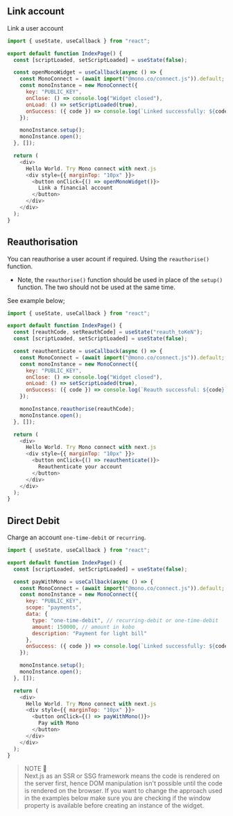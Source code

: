 ## Link account
Link a user account
```js
import { useState, useCallback } from "react";

export default function IndexPage() {
  const [scriptLoaded, setScriptLoaded] = useState(false);

  const openMonoWidget = useCallback(async () => {
    const MonoConnect = (await import("@mono.co/connect.js")).default;
    const monoInstance = new MonoConnect({
      key: "PUBLIC_KEY",
      onClose: () => console.log("Widget closed"),
      onLoad: () => setScriptLoaded(true),
      onSuccess: ({ code }) => console.log(`Linked successfully: ${code}`),
    });

    monoInstance.setup();
    monoInstance.open();
  }, []);

  return (
    <div>
      Hello World. Try Mono connect with next.js
      <div style={{ marginTop: "10px" }}>
        <button onClick={() => openMonoWidget()}>
          Link a financial account
        </button>
      </div>
    </div>
  );
}
```

## Reauthorisation 

You can reauthorise a user acount if required. Using the `reauthorise()` function. 

- Note, the `reauthorise()` function should be used in place of the `setup()` function. The two should not be used at the same time.

See example below;
```js
import { useState, useCallback } from "react";

export default function IndexPage() {
  const [reauthCode, setReauthCode] = useState("reauth_toKeN");
  const [scriptLoaded, setScriptLoaded] = useState(false);

  const reauthenticate = useCallback(async () => {
    const MonoConnect = (await import("@mono.co/connect.js")).default;
    const monoInstance = new MonoConnect({
      key: "PUBLIC_KEY",
      onClose: () => console.log("Widget closed"),
      onLoad: () => setScriptLoaded(true),
      onSuccess: ({ code }) => console.log(`Reauth successful: ${code}`),
    });

    monoInstance.reauthorise(reauthCode);
    monoInstance.open();
  }, []);

  return (
    <div>
      Hello World. Try Mono connect with next.js
      <div style={{ marginTop: "10px" }}>
        <button onClick={() => reauthenticate()}>
          Reauthenticate your account
        </button>
      </div>
    </div>
  );
}
```

## Direct Debit
Charge an account `one-time-debit` or `recurring`.
```js
import { useState, useCallback } from "react";

export default function IndexPage() {
  const [scriptLoaded, setScriptLoaded] = useState(false);

  const payWithMono = useCallback(async () => {
    const MonoConnect = (await import("@mono.co/connect.js")).default;
    const monoInstance = new MonoConnect({
      key: "PUBLIC_KEY",
      scope: "payments",
      data: {
        type: "one-time-debit", // recurring-debit or one-time-debit
        amount: 150000, // amount in kobo
        description: "Payment for light bill"
      },
      onSuccess: ({ code }) => console.log(`Linked successfully: ${code}`),
    });

    monoInstance.setup();
    monoInstance.open();
  }, []);

  return (
    <div>
      Hello World. Try Mono connect with next.js
      <div style={{ marginTop: "10px" }}>
        <button onClick={() => payWithMono()}>
          Pay with Mono
        </button>
      </div>
    </div>
  );
}
```

> NOTE 🚨  
> Next.js as an SSR or SSG framework means the code is rendered on the server first, hence DOM manipulation isn't possible until the code is rendered on the browser. If you want to change the approach used in the examples below make sure you are checking if the window property is available before creating an instance of the widget.